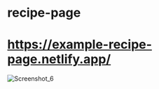 # recipe-page

# https://example-recipe-page.netlify.app/

![Screenshot_6](https://user-images.githubusercontent.com/46603841/216264917-4a419db9-e1e4-4e6f-a668-ee2335dfa89d.png)
